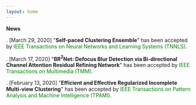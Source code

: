 ```yaml
---
layout: home
---
```

**News**

. [March 29, 2020] "**Self-paced Clustering Ensemble**" has been accepted
 by <font color="green">IEEE Transactions on Neural Networks and Learning Systems (TNNLS)</font>.

. [March 17, 2020] "**BR$^2$Net: Defocus Blur Detection via Bi-directional
 Channel Attention Residual Refining Network**" has been accepted by <font color="green">IEEE Transactions on Multimedia (TMM)</font>.

. [February 13, 2020] "**Efficient and Effective Regularized Incomplete
 Multi-view Clustering**" has been accepted by <font color="green">IEEE Transactions on Pattern Analysis and Machine Intelligence (TPAMI)</font>.